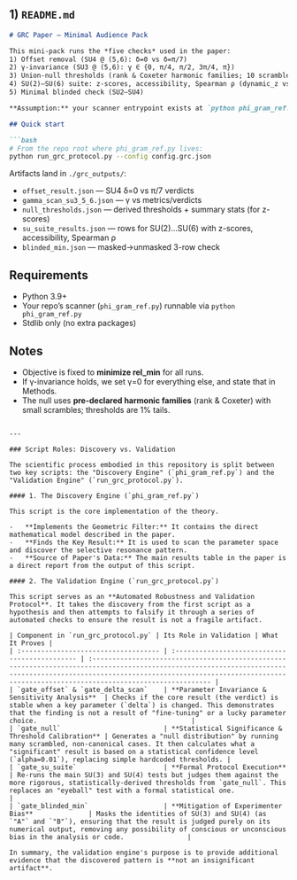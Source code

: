 ## 1) `README.md`

````md
# GRC Paper — Minimal Audience Pack

This mini-pack runs the *five checks* used in the paper:
1) Offset removal (SU4 @ (5,6): δ=0 vs δ=π/7)
2) γ-invariance (SU3 @ (5,6): γ ∈ {0, π/4, π/2, 3π/4, π})
3) Union-null thresholds (rank & Coxeter harmonic families; 10 scrambles each)
4) SU(2)–SU(6) suite: z-scores, accessibility, Spearman ρ (dynamic_z vs N)
5) Minimal blinded check (SU2–SU4)

**Assumption:** your scanner entrypoint exists at `python phi_gram_ref.py`.

## Quick start

```bash
# From the repo root where phi_gram_ref.py lives:
python run_grc_protocol.py --config config.grc.json
````

Artifacts land in `./grc_outputs/`:

* `offset_result.json` — SU4 δ=0 vs π/7 verdicts
* `gamma_scan_su3_5_6.json` — γ vs metrics/verdicts
* `null_thresholds.json` — derived thresholds + summary stats (for z-scores)
* `su_suite_results.json` — rows for SU(2)…SU(6) with z-scores, accessibility, Spearman ρ
* `blinded_min.json` — masked→unmasked 3-row check

## Requirements

* Python 3.9+
* Your repo’s scanner (`phi_gram_ref.py`) runnable via `python phi_gram_ref.py`
* Stdlib only (no extra packages)

## Notes

* Objective is fixed to **minimize rel_min** for all runs.
* If γ-invariance holds, we set γ=0 for everything else, and state that in Methods.
* The null uses **pre-declared harmonic families** (rank & Coxeter) with small scrambles; thresholds are 1% tails.

````

---

### Script Roles: Discovery vs. Validation

The scientific process embodied in this repository is split between two key scripts: the "Discovery Engine" (`phi_gram_ref.py`) and the "Validation Engine" (`run_grc_protocol.py`).

#### 1. The Discovery Engine (`phi_gram_ref.py`)

This script is the core implementation of the theory.

-   **Implements the Geometric Filter:** It contains the direct mathematical model described in the paper.
-   **Finds the Key Result:** It is used to scan the parameter space and discover the selective resonance pattern.
-   **Source of Paper's Data:** The main results table in the paper is a direct report from the output of this script.

#### 2. The Validation Engine (`run_grc_protocol.py`)

This script serves as an **Automated Robustness and Validation Protocol**. It takes the discovery from the first script as a hypothesis and then attempts to falsify it through a series of automated checks to ensure the result is not a fragile artifact.

| Component in `run_grc_protocol.py` | Its Role in Validation | What It Proves |
| :----------------------------------- | :--------------------------------------------- | :------------------------------------------------------------------------------------------------------------------------------------------------------------------------------------------------------------------------------------------------ |
| `gate_offset` & `gate_delta_scan`    | **Parameter Invariance & Sensitivity Analysis**  | Checks if the core result (the verdict) is stable when a key parameter (`delta`) is changed. This demonstrates that the finding is not a result of "fine-tuning" or a lucky parameter choice.                                       |
| `gate_null`                          | **Statistical Significance & Threshold Calibration** | Generates a "null distribution" by running many scrambled, non-canonical cases. It then calculates what a "significant" result is based on a statistical confidence level (`alpha=0.01`), replacing simple hardcoded thresholds. |
| `gate_su_suite`                      | **Formal Protocol Execution**                    | Re-runs the main SU(3) and SU(4) tests but judges them against the more rigorous, statistically-derived thresholds from `gate_null`. This replaces an "eyeball" test with a formal statistical one.                                   |
| `gate_blinded_min`                   | **Mitigation of Experimenter Bias**              | Masks the identities of SU(3) and SU(4) (as `"A"` and `"B"`), ensuring that the result is judged purely on its numerical output, removing any possibility of conscious or unconscious bias in the analysis or code.                |

In summary, the validation engine's purpose is to provide additional evidence that the discovered pattern is **not an insignificant artifact**.
